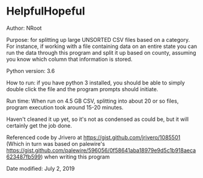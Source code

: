 # HelpfulHopeful
Author: NRoot

Purpose: for splitting up large UNSORTED CSV files based on a category.
		For instance, if working with a file containing data on an entire state
		you can run the data through this program and split it up based on county,
		assuming you know which column that information is stored.


Python version: 3.6


How to run: if you have python 3 installed, you should be able to simply double click
the file and the program prompts should initiate.

Run time: When run on 4.5 GB CSV, splitting into about 20 or so files, program execution took around 15-20 minutes.

Haven't cleaned it up yet, so it's not as condensed as could be, but it will certainly get the job done.

Referenced code by Jrivero at https://gist.github.com/jrivero/1085501 (Which in turn was based on palewire's https://gist.github.com/palewire/596056/0f58641aba18979e9d5c1b918aeca623487fb599) when writing this program

Date modified: July 2, 2019
